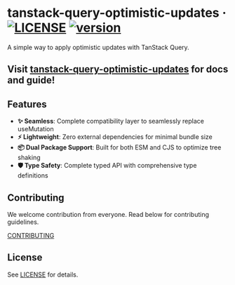 # tanstack-query-optimistic-updates · [![LICENSE](https://img.shields.io/badge/license-MIT-blue)](./LICENSE) [![version](https://img.shields.io/npm/v/tanstack-query-optimistic-updates?color=blue&logo=npm)](https://www.npmjs.com/package/tanstack-query-optimistic-updates)

A simple way to apply optimistic updates with TanStack Query.

## Visit [tanstack-query-optimistic-updates](https://mugglim.github.io/tanstack-query-optimistic-updates) for docs and guide!

## Features

- **✨ Seamless**: Complete compatibility layer to seamlessly replace useMutation
- **⚡ Lightweight**: Zero external dependencies for minimal bundle size
- **📦 Dual Package Support**: Built for both ESM and CJS to optimize tree shaking
- **🛡️ Type Safety**: Complete typed API with comprehensive type definitions

## Contributing

We welcome contribution from everyone. Read below for contributing guidelines.

[CONTRIBUTING](./CONTRIBUTING.md)

## License

See [LICENSE](./LICENSE) for details.
